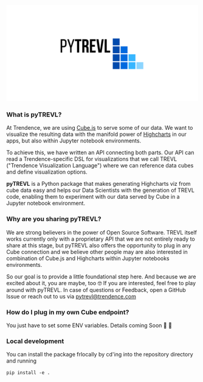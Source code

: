 
![logo](pyTREVL_logo.png)

### What is pyTREVL?

At Trendence, we are using [Cube.js](https://cube.dev/) to serve some of our data. We want to visualize
the resulting data with the manifold power of [Highcharts](https://www.highcharts.com/) in our apps,
but also within Jupyter notebook environments.

To achieve this, we have written an API connecting both parts. Our API can read a Trendence-specific DSL
for visualizations that we call TREVL ("Trendence Visualization Language") where we can reference data cubes
and define visualization options.

**pyTREVL** is a Python package that makes generating Highcharts viz from cube data easy and helps
our Data Scientists with the generation of TREVL code, enabling them to experiment
with our data served by Cube in a Jupyter notebook environment.

### Why are you sharing pyTREVL?

We are strong believers in the power of Open Source Software. TREVL itself works currently only with a proprietary API that
we are not entirely ready to share at this stage, but pyTREVL also offers the opportunity to plug in any Cube connection and we believe
other people may are also interested in combination of Cube.js and Highcharts within Jupyter notebooks environments.

So our goal is to provide a little foundational step here. And because we are excited about it, you are maybe, too 🤓 If you are interested,
feel free to play around with pyTREVL. In case of questions or Feedback, open a GitHub Issue or reach out to us via [pytrevl@trendence.com](mailto:pytrevl@trendence.com)


### How do I plug in my own Cube endpoint?

You just have to set some ENV variables. Details coming Soon 🤗 🚧

### Local development

You can install the package frlocally by cd'ing into the repository directory and running

```
pip install -e .
```
